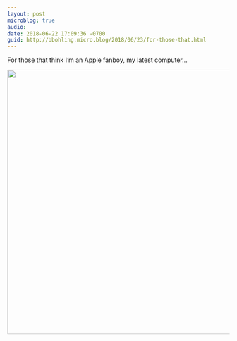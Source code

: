 ```yaml
---
layout: post
microblog: true
audio: 
date: 2018-06-22 17:09:36 -0700
guid: http://bbohling.micro.blog/2018/06/23/for-those-that.html
---
```

For those that think I’m an Apple fanboy, my latest computer...

<img src="http://micro.brandonbohling.com/uploads/2018/c98362aaff.jpg" width="600" height="600" />
